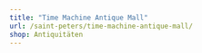 ```yaml
---
title: "Time Machine Antique Mall"
url: /saint-peters/time-machine-antique-mall/
shop: Antiquitäten
---
```

